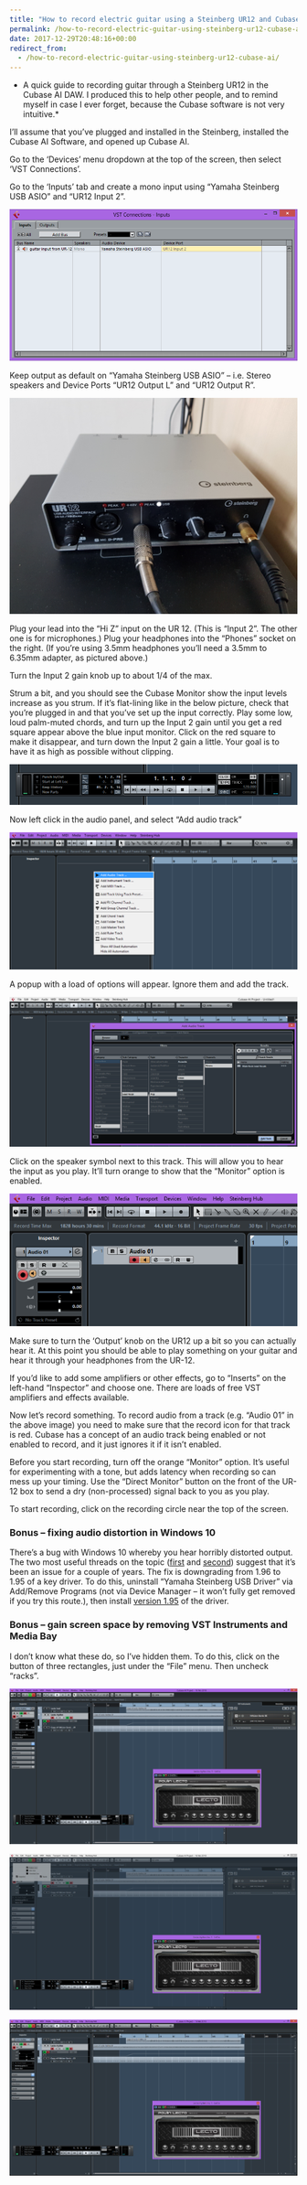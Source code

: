 ```yaml
---
title: "How to record electric guitar using a Steinberg UR12 and Cubase AI"
permalink: /how-to-record-electric-guitar-using-steinberg-ur12-cubase-ai
date: 2017-12-29T20:48:16+00:00
redirect_from:
  - /how-to-record-electric-guitar-using-steinberg-ur12-cubase-ai/
---
```


* A quick guide to recording guitar through a Steinberg UR12 in the Cubase AI DAW. I produced this to help other people, and to remind myself in case I ever forget, because the Cubase software is not very intuitive.*

I’ll assume that you’ve plugged and installed in the Steinberg, installed the Cubase AI Software, and opened up Cubase AI.

Go to the ‘Devices’ menu dropdown at the top of the screen, then select ‘VST Connections’.

Go to the ‘Inputs’ tab and create a mono input using “Yamaha Steinberg USB ASIO” and “UR12 Input 2”.

![Cubase AI VST Connections controls - Input tab](https://github.com/martinlugton/martinlugton.github.io/blob/main/images/setting-up-input-audio-bus-steinberg-ur-12-and-cubase.png?raw=true)

Keep output as default on “Yamaha Steinberg USB ASIO” – i.e. Stereo speakers and Device Ports “UR12 Output L” and “UR12 Output R”.

![Steinberg UR-12 with guitar lead and headphones plugged in](https://github.com/martinlugton/martinlugton.github.io/blob/main/images/Steinberg-UR-12-with-guitar-lead-plugged-in.jpg?raw=true)

Plug your lead into the “Hi Z” input on the UR 12. (This is “Input 2”. The other one is for microphones.) Plug your headphones into the “Phones” socket on the right. (If you’re using 3.5mm headphones you’ll need a 3.5mm to 6.35mm adapter, as pictured above.)

Turn the Input 2 gain knob up to about 1/4 of the max.

Strum a bit, and you should see the Cubase Monitor show the input levels increase as you strum. If it’s flat-lining like in the below picture, check that you’re plugged in and that you’ve set up the input correctly. Play some low, loud palm-muted chords, and turn up the Input 2 gain until you get a red square appear above the blue input monitor. Click on the red square to make it disappear, and turn down the Input 2 gain a little. Your goal is to have it as high as possible without clipping.

![Cubase AI monitor showing no input](https://github.com/martinlugton/martinlugton.github.io/blob/main/images/monitor-with-no-input.png?raw=true)

Now left click in the audio panel, and select “Add audio track”

![menu for adding new tracks in Cubase AI](https://github.com/martinlugton/martinlugton.github.io/blob/main/images/add-new-audio-track.png?raw=true)

A popup with a load of options will appear. Ignore them and add the track.

![Cubase AI add audio track settings](https://github.com/martinlugton/martinlugton.github.io/blob/main/images/add-audio-track-lots-of-settings-to-ignore.png?raw=true)

Click on the speaker symbol next to this track. This will allow you to hear the input as you play. It’ll turn orange to show that the “Monitor” option is enabled.

![Audio track with Monitor option selected](https://github.com/martinlugton/martinlugton.github.io/blob/main/images/Cubase-click-Monitor-to-hear-your-input.png?raw=true)

Make sure to turn the ‘Output’ knob on the UR12 up a bit so you can actually hear it. At this point you should be able to play something on your guitar and hear it through your headphones from the UR-12.

If you’d like to add some amplifiers or other effects, go to “Inserts” on the left-hand “Inspector” and choose one. There are loads of free VST amplifiers and effects available.

Now let’s record something. To record audio from a track (e.g. “Audio 01” in the above image) you need to make sure that the record icon for that track is red. Cubase has a concept of an audio track being enabled or not enabled to record, and it just ignores it if it isn’t enabled.

Before you start recording, turn off the orange “Monitor” option. It’s useful for experimenting with a tone, but adds latency when recording so can mess up your timing. Use the “Direct Monitor” button on the front of the UR-12 box to send a dry (non-processed) signal back to you as you play.

To start recording, click on the recording circle near the top of the screen.

### Bonus – fixing audio distortion in Windows 10

There’s a bug with Windows 10 whereby you hear horribly distorted output.
The two most useful threads on the topic ([first](https://www.steinberg.net/forums/viewtopic.php?f=157&t=89056) and [second](https://www.steinberg.net/forums/viewtopic.php?f=157&t=91983)) suggest that it’s been an issue for a couple of years. The fix is downgrading from 1.96 to 1.95 of a key driver. To do this, uninstall “Yamaha Steinberg USB Driver” via Add/Remove Programs (not via Device Manager – it won’t fully get removed if you try this route.), then install [version 1.95](http://www.yamahaproaudio.com/global/en/downloads/firmware_software/yamaha_steinberg_usb_driver/yamaha_steinberg_usb_driver_195_win64.jsp) of the driver.

### Bonus – gain screen space by removing VST Instruments and Media Bay

I don’t know what these do, so I’ve hidden them. To do this, click on the button of three rectangles, just under the “File” menu. Then uncheck “racks”.

![Cubase before removing VST instruments and racks](https://github.com/martinlugton/martinlugton.github.io/blob/main/images/Cubase-before-removing-VST-instruments-and-racks.png?raw=true)

![Cubase disabling racks and VST instruments panel](https://github.com/martinlugton/martinlugton.github.io/blob/main/images/Cubase-disabling-racks-and-VST-instruments-panel-e1518964190.png?raw=true)

![Cubase more room to breathe](https://github.com/martinlugton/martinlugton.github.io/blob/main/images/Cubase-more-room-to-breathe.png?raw=true)
